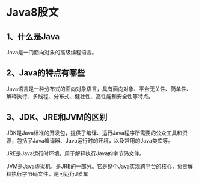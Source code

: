 # Java8股文

## 1、什么是Java

Java是一门面向对象的高级编程语言。

## 2、Java的特点有哪些

Java语言是一种分布式的面向对象语言，具有面向对象、平台无关性、简单性、解释执行、多线程、分布式、健壮性、高性能和安全性等特点。

##  3、JDK、JRE和JVM的区别

JDK是Java标准的开发包，提供了编译、运行Java程序所需要的公众工具和资源，包括了Java编译器、Java运行时的环境，以及常用的Java类库等。

JRE是Java运行时环境，用于解释执行Java的字节码文件。

JVM是Java虚拟机，是JRE的一部分。它是整个Java实现跨平台的核心，负责解释执行字节码文件，是可运行J爱车